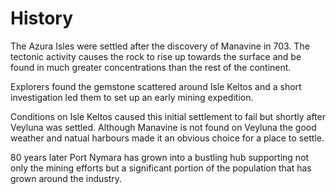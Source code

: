 # History
The Azura Isles were settled after the discovery of Manavine in 703. 
The tectonic activity causes the rock to rise up towards the surface and be found in much greater concentrations than the rest of the continent.

Explorers found the gemstone scattered around Isle Keltos and a short investigation led them to set up an early mining expedition.

Conditions on Isle Keltos caused this initial settlement to fail but shortly after Veyluna was settled. Although Manavine is not found on Veyluna the good weather and natual harbours made it an obvious choice for a place to settle.

80 years later Port Nymara has grown into a bustling hub supporting not only the mining efforts but a significant portion of the population that has grown around the industry.